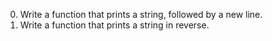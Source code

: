 0. Write a function that prints a string, followed by a new line.
1. Write a function that prints a string in reverse.


